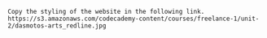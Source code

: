 ``Copy the styling of the website in the following link. https://s3.amazonaws.com/codecademy-content/courses/freelance-1/unit-2/dasmotos-arts_redline.jpg``
